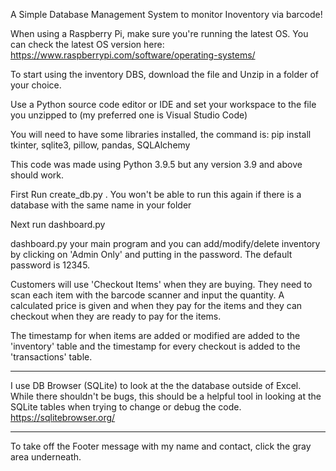 A Simple Database Management System to monitor Inoventory via barcode!

When using a Raspberry Pi, make sure you're running the latest OS. You can check the latest OS version here:
https://www.raspberrypi.com/software/operating-systems/ 

To start using the inventory DBS, download the file and Unzip in a folder of your choice.

Use a Python source code editor or IDE and set your workspace to the file you unzipped to (my preferred one is Visual Studio Code)

You will need to have some libraries installed, the command is:
pip install tkinter, sqlite3, pillow, pandas, SQLAlchemy

This code was made using Python 3.9.5 but any version 3.9 and above should work.

First Run create_db.py . You won't be able to run this again if there is a database with the same name in your folder

Next run dashboard.py

dashboard.py your main program and you can add/modify/delete inventory by clicking on 'Admin Only' and putting in the password. The default password is 12345.

Customers will use 'Checkout Items' when they are buying. They need to scan each item with the barcode scanner and input the quantity. A calculated price is given and when they pay for the items and they can checkout when they are ready to pay for the items.

The timestamp for when items are added or modified are added to the 'inventory' table and the timestamp for every checkout is added to the 'transactions' table.

-----------
I use DB Browser (SQLite) to look at the the database outside of Excel. While there shouldn't be bugs, this should be a helpful tool in looking at the SQLite tables when trying to change or debug the code.
https://sqlitebrowser.org/

-----------

To take off the Footer message with my name and contact, click the gray area underneath.
